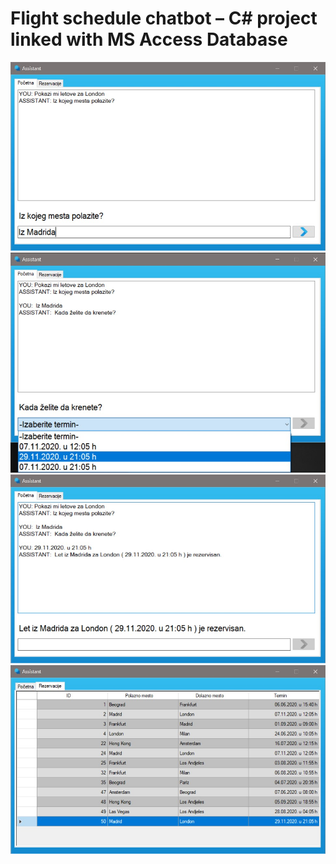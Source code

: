 # Flight schedule chatbot – C# project linked with MS Access Database

![preview_01](preview/preview_01.jpg)
![preview_02](preview/preview_02.jpg)
![preview_03](preview/preview_03.jpg)
![preview_04](preview/preview_04.jpg)
